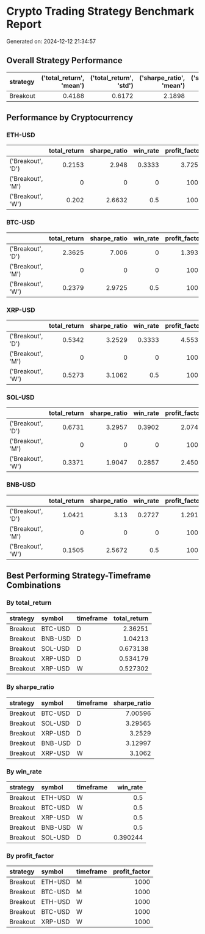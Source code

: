 # Crypto Trading Strategy Benchmark Report

Generated on: 2024-12-12 21:34:57

## Overall Strategy Performance

| strategy   |   ('total_return', 'mean') |   ('total_return', 'std') |   ('sharpe_ratio', 'mean') |   ('sharpe_ratio', 'std') |   ('win_rate', 'mean') |   ('win_rate', 'std') |   ('profit_factor', 'mean') |   ('profit_factor', 'std') |   ('recovery_factor', 'mean') |   ('recovery_factor', 'std') |   ('num_trades', 'sum') |   ('execution_time', 'mean') |   ('execution_time', 'sum') |
|:-----------|---------------------------:|--------------------------:|---------------------------:|--------------------------:|-----------------------:|----------------------:|----------------------------:|---------------------------:|------------------------------:|-----------------------------:|------------------------:|-----------------------------:|----------------------------:|
| Breakout   |                     0.4188 |                    0.6172 |                     2.1898 |                    1.9436 |                  0.241 |                 0.217 |                     601.033 |                    505.784 |                       601.906 |                      504.678 |                     133 |                       0.3629 |                      5.4441 |

## Performance by Cryptocurrency

### ETH-USD

|                   |   total_return |   sharpe_ratio |   win_rate |   profit_factor |
|:------------------|---------------:|---------------:|-----------:|----------------:|
| ('Breakout', 'D') |         0.2153 |         2.948  |     0.3333 |          3.7255 |
| ('Breakout', 'M') |         0      |         0      |     0      |       1000      |
| ('Breakout', 'W') |         0.202  |         2.6632 |     0.5    |       1000      |

### BTC-USD

|                   |   total_return |   sharpe_ratio |   win_rate |   profit_factor |
|:------------------|---------------:|---------------:|-----------:|----------------:|
| ('Breakout', 'D') |         2.3625 |         7.006  |        0   |          1.3938 |
| ('Breakout', 'M') |         0      |         0      |        0   |       1000      |
| ('Breakout', 'W') |         0.2379 |         2.9725 |        0.5 |       1000      |

### XRP-USD

|                   |   total_return |   sharpe_ratio |   win_rate |   profit_factor |
|:------------------|---------------:|---------------:|-----------:|----------------:|
| ('Breakout', 'D') |         0.5342 |         3.2529 |     0.3333 |          4.5531 |
| ('Breakout', 'M') |         0      |         0      |     0      |       1000      |
| ('Breakout', 'W') |         0.5273 |         3.1062 |     0.5    |       1000      |

### SOL-USD

|                   |   total_return |   sharpe_ratio |   win_rate |   profit_factor |
|:------------------|---------------:|---------------:|-----------:|----------------:|
| ('Breakout', 'D') |         0.6731 |         3.2957 |     0.3902 |          2.0741 |
| ('Breakout', 'M') |         0      |         0      |     0      |       1000      |
| ('Breakout', 'W') |         0.3371 |         1.9047 |     0.2857 |          2.4501 |

### BNB-USD

|                   |   total_return |   sharpe_ratio |   win_rate |   profit_factor |
|:------------------|---------------:|---------------:|-----------:|----------------:|
| ('Breakout', 'D') |         1.0421 |         3.13   |     0.2727 |          1.2911 |
| ('Breakout', 'M') |         0      |         0      |     0      |       1000      |
| ('Breakout', 'W') |         0.1505 |         2.5672 |     0.5    |       1000      |

## Best Performing Strategy-Timeframe Combinations

### By total_return
| strategy   | symbol   | timeframe   |   total_return |
|:-----------|:---------|:------------|---------------:|
| Breakout   | BTC-USD  | D           |       2.36251  |
| Breakout   | BNB-USD  | D           |       1.04213  |
| Breakout   | SOL-USD  | D           |       0.673138 |
| Breakout   | XRP-USD  | D           |       0.534179 |
| Breakout   | XRP-USD  | W           |       0.527302 |

### By sharpe_ratio
| strategy   | symbol   | timeframe   |   sharpe_ratio |
|:-----------|:---------|:------------|---------------:|
| Breakout   | BTC-USD  | D           |        7.00596 |
| Breakout   | SOL-USD  | D           |        3.29565 |
| Breakout   | XRP-USD  | D           |        3.2529  |
| Breakout   | BNB-USD  | D           |        3.12997 |
| Breakout   | XRP-USD  | W           |        3.1062  |

### By win_rate
| strategy   | symbol   | timeframe   |   win_rate |
|:-----------|:---------|:------------|-----------:|
| Breakout   | ETH-USD  | W           |   0.5      |
| Breakout   | BTC-USD  | W           |   0.5      |
| Breakout   | XRP-USD  | W           |   0.5      |
| Breakout   | BNB-USD  | W           |   0.5      |
| Breakout   | SOL-USD  | D           |   0.390244 |

### By profit_factor
| strategy   | symbol   | timeframe   |   profit_factor |
|:-----------|:---------|:------------|----------------:|
| Breakout   | ETH-USD  | M           |            1000 |
| Breakout   | BTC-USD  | M           |            1000 |
| Breakout   | ETH-USD  | W           |            1000 |
| Breakout   | BTC-USD  | W           |            1000 |
| Breakout   | XRP-USD  | W           |            1000 |

